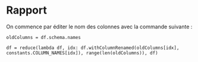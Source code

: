 # Rapport

On commence par éditer le nom des colonnes avec la commande suivante :

```
oldColumns = df.schema.names 

df = reduce(lambda df, idx: df.withColumnRenamed(oldColumns[idx], constants.COLUMN_NAMES[idx]), range(len(oldColumns)), df)
```

